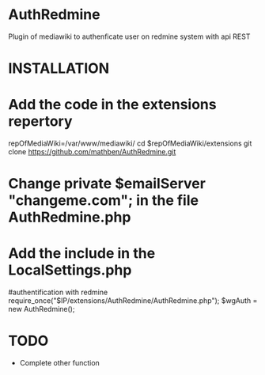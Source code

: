 AuthRedmine
===========

Plugin of mediawiki to authenficate user on redmine system with api REST

INSTALLATION
============
# Add the code in the extensions repertory
repOfMediaWiki=/var/www/mediawiki/
cd $repOfMediaWiki/extensions
git clone https://github.com/mathben/AuthRedmine.git

# Change private $emailServer "changeme.com"; in the file AuthRedmine.php

# Add the include in the LocalSettings.php
#authentification with redmine
require_once("$IP/extensions/AuthRedmine/AuthRedmine.php");
$wgAuth = new AuthRedmine();


TODO
============
- Complete other function

